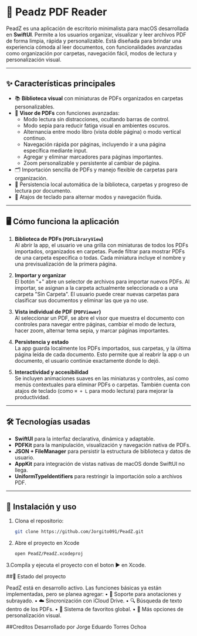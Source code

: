# 📘 Peadz PDF Reader

PeadZ es una aplicación de escritorio minimalista para macOS desarrollada en **SwiftUI**. Permite a los usuarios organizar, visualizar y leer archivos PDF de forma limpia, rápida y personalizable. Está diseñada para brindar una experiencia cómoda al leer documentos, con funcionalidades avanzadas como organización por carpetas, navegación fácil, modos de lectura y personalización visual.

---

## ✨ Características principales

- 📚 **Biblioteca visual** con miniaturas de PDFs organizados en carpetas personalizables.
- 📄 **Visor de PDFs** con funciones avanzadas:
  - Modo lectura sin distracciones, ocultando barras de control.
  - Modo sepia para reducir fatiga visual en ambientes oscuros.
  - Alternancia entre modo libro (vista doble página) o modo vertical continuo.
  - Navegación rápida por páginas, incluyendo ir a una página específica mediante input.
  - Agregar y eliminar marcadores para páginas importantes.
  - Zoom personalizable y persistente al cambiar de página.
- 🗂 Importación sencilla de PDFs y manejo flexible de carpetas para organización.
- 💾 Persistencia local automática de la biblioteca, carpetas y progreso de lectura por documento.
- 🧭 Atajos de teclado para alternar modos y navegación fluida.

---

## 🖥 Cómo funciona la aplicación

1. **Biblioteca de PDFs (`PDFLibraryView`)**  
   Al abrir la app, el usuario ve una grilla con miniaturas de todos los PDFs importados, organizados en carpetas. Puede filtrar para mostrar PDFs de una carpeta específica o todas. Cada miniatura incluye el nombre y una previsualización de la primera página.

2. **Importar y organizar**  
   El botón "+" abre un selector de archivos para importar nuevos PDFs. Al importar, se asignan a la carpeta actualmente seleccionada o a una carpeta "Sin Carpeta". El usuario puede crear nuevas carpetas para clasificar sus documentos y eliminar las que ya no use.

3. **Vista individual de PDF (`PDFViewer`)**  
   Al seleccionar un PDF, se abre el visor que muestra el documento con controles para navegar entre páginas, cambiar el modo de lectura, hacer zoom, alternar tema sepia, y marcar páginas importantes.

4. **Persistencia y estado**  
   La app guarda localmente los PDFs importados, sus carpetas, y la última página leída de cada documento. Esto permite que al reabrir la app o un documento, el usuario continúe exactamente donde lo dejó.

5. **Interactividad y accesibilidad**  
   Se incluyen animaciones suaves en las miniaturas y controles, así como menús contextuales para eliminar PDFs o carpetas. También cuenta con atajos de teclado (como `⌘ + L` para modo lectura) para mejorar la productividad.

---

## 🛠 Tecnologías usadas

- **SwiftUI** para la interfaz declarativa, dinámica y adaptable.
- **PDFKit** para la manipulación, visualización y navegación nativa de PDFs.
- **JSON + FileManager** para persistir la estructura de biblioteca y datos de usuario.
- **AppKit** para integración de vistas nativas de macOS donde SwiftUI no llega.
- **UniformTypeIdentifiers** para restringir la importación solo a archivos PDF.

---

## 🚀 Instalación y uso

1. Clona el repositorio:

   ```bash
   git clone https://github.com/Jorgito091/PeadZ.git
2. Abre el proyecto en Xcode
   ```bash
   open PeadZ/PeadZ.xcodeproj
3.Compila y ejecuta el proyecto con el boton  ▶️ en Xcode.

##📌 Estado del proyecto

PeadZ está en desarrollo activo. Las funciones básicas ya están implementadas, pero se planea agregar:
	•	📝 Soporte para anotaciones y subrayado.
	•	☁️ Sincronización con iCloud Drive.
	•	🔍 Búsqueda de texto dentro de los PDFs.
	•	🎯 Sistema de favoritos global.
	•	🎨 Más opciones de personalización visual.

##Creditos 
Desarrollado por Jorge Eduardo Torres Ochoa 

